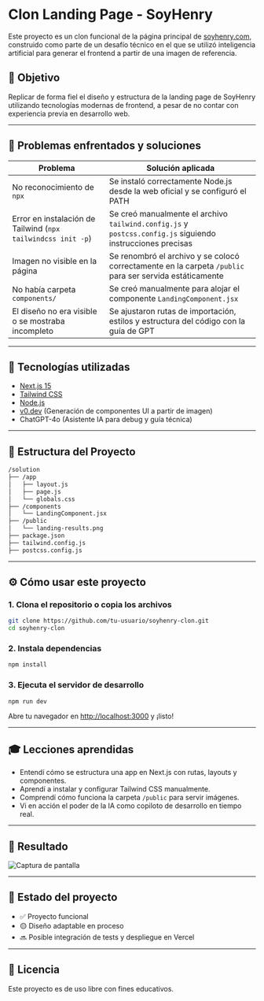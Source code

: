# Clon Landing Page - SoyHenry

Este proyecto es un clon funcional de la página principal de [soyhenry.com](https://www.soyhenry.com), construido como parte de un desafío técnico en el que se utilizó inteligencia artificial para generar el frontend a partir de una imagen de referencia.

## 📌 Objetivo

Replicar de forma fiel el diseño y estructura de la landing page de SoyHenry utilizando tecnologías modernas de frontend, a pesar de no contar con experiencia previa en desarrollo web.

---

## 🧠 Problemas enfrentados y soluciones

| Problema | Solución aplicada |
|---------|-------------------|
| No reconocimiento de `npx` | Se instaló correctamente Node.js desde la web oficial y se configuró el PATH |
| Error en instalación de Tailwind (`npx tailwindcss init -p`) | Se creó manualmente el archivo `tailwind.config.js` y `postcss.config.js` siguiendo instrucciones precisas |
| Imagen no visible en la página | Se renombró el archivo y se colocó correctamente en la carpeta `/public` para ser servida estáticamente |
| No había carpeta `components/` | Se creó manualmente para alojar el componente `LandingComponent.jsx` |
| El diseño no era visible o se mostraba incompleto | Se ajustaron rutas de importación, estilos y estructura del código con la guía de GPT |

---

## 🚀 Tecnologías utilizadas

- [Next.js 15](https://nextjs.org/)
- [Tailwind CSS](https://tailwindcss.com/)
- [Node.js](https://nodejs.org/)
- [v0.dev](https://v0.dev/) (Generación de componentes UI a partir de imagen)
- ChatGPT-4o (Asistente IA para debug y guía técnica)

---

## 📁 Estructura del Proyecto

```bash
/solution
├── /app
│   ├── layout.js
│   ├── page.js
│   └── globals.css
├── /components
│   └── LandingComponent.jsx
├── /public
│   └── landing-results.png
├── package.json
├── tailwind.config.js
├── postcss.config.js
```

---

## ⚙️ Cómo usar este proyecto

### 1. Clona el repositorio o copia los archivos

```bash
git clone https://github.com/tu-usuario/soyhenry-clon.git
cd soyhenry-clon
```

### 2. Instala dependencias

```bash
npm install
```

### 3. Ejecuta el servidor de desarrollo

```bash
npm run dev
```

Abre tu navegador en [http://localhost:3000](http://localhost:3000) y ¡listo!

---

## 🎓 Lecciones aprendidas

- Entendí cómo se estructura una app en Next.js con rutas, layouts y componentes.
- Aprendí a instalar y configurar Tailwind CSS manualmente.
- Comprendí cómo funciona la carpeta `/public` para servir imágenes.
- Vi en acción el poder de la IA como copiloto de desarrollo en tiempo real.

---

## 📸 Resultado

![Captura de pantalla](./public/landing-results.png)

---

## 🧹 Estado del proyecto

- ✅ Proyecto funcional
- 🟡 Diseño adaptable en proceso
- 🔜 Posible integración de tests y despliegue en Vercel

---

## 📄 Licencia

Este proyecto es de uso libre con fines educativos.


